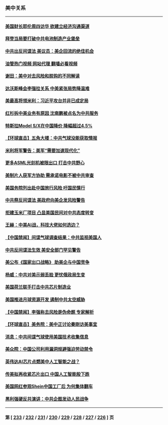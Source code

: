 ### 美中关系
---
#### [美国财长耶伦周四访华 欲建立经济沟通渠道](../../pages/nf1412576/n14027039.md?07031245) 
#### [拜登当局要打破中共电池制造产业堡垒](../../pages/nf1412576/n14026042.md?07031245) 
#### [中共出反间谍法 美议员：美企回流的绝佳机会](../../pages/nf1412576/n14026794.md?07031245) 
#### [油管热门视频 网站代理 翻墙必看视频](http://138.2.39.72:81/youtube.html?epic-marker?07031245)
#### [谢田：美中对去风险和脱钩的不同解读](../../pages/nf1412576/n14026631.md?07031245) 
#### [达沃斯峰会李强拉关系 中美紧张局势降温难](../../pages/nf1412576/n14026577.md?07031245) 
#### [美最高将领米利：习近平攻台并非已成定局](../../pages/nf1412576/n14026362.md?07031245) 
#### [红杉拆中美业务有原因 沈南鹏被点名为中共服务](../../pages/nf1412576/n14026391.md?07031245) 
#### [特斯拉Model S/X在中国降价 降幅超过4.5%](../../pages/nf1412576/n14026453.md?07031245) 
#### [【环球直击】五角大楼：中共气球没能获取情报](../../pages/nf1412576/n14025936.md?07031245) 
#### [米利将军警告：美军“需要加速现代化”](../../pages/nf1412576/n14026055.md?07031245) 
#### [更多ASML光刻机被限出口 打击中共野心](../../pages/nf1412576/n14025979.md?07031245) 
#### [美制片人获军方协助 需承诺电影不被中共审查](../../pages/nf1412576/n14025928.md?07031245) 
#### [美国务院列出赴中国旅行风险 吁国民慎行](../../pages/nf1412576/n14025913.md?07031245) 
#### [中共祭反间谍法 美政府向美企发风险警告](../../pages/nf1412576/n14025902.md?07031245) 
#### [拒建玉米厂项目 凸显美国民间对中共态度转变](../../pages/nf1412576/n14025835.md?07031245) 
#### [王赫：中美AI战，科技大佬如何选边？](../../pages/nf1412576/n14025558.md?07031245) 
#### [【中国禁闻】间谍气球调查结果：中共监视美国人](../../pages/nf1412576/n14024804.md?07031245) 
#### [中共反间谍法生效 美安全部门罕见警告](../../pages/nf1412576/n14025385.md?07031245) 
#### [美公布《国家出口战略》 助美企与中国竞争](../../pages/nf1412576/n14025278.md?07031245) 
#### [杨威：中共对美示弱丢脸 更忧俄政局生变](../../pages/nf1412576/n14025329.md?07031245) 
#### [美国荷兰联手打击中共芯片制造业](../../pages/nf1412576/n14025247.md?07031245) 
#### [美国推进月球资源开发 遏制中共太空威胁](../../pages/nf1412576/n14024993.md?07031245) 
#### [【中国禁闻】李强称去风险是伪命题 专家解析](../../pages/nf1412576/n14024407.md?07031245) 
#### [【环球直击】美务院：美中正讨论秦刚访美事宜](../../pages/nf1412576/n14024405.md?07031245) 
#### [消息：中共间谍气球使用美国技术收集信息](../../pages/nf1412576/n14024759.md?07031245) 
#### [美众院：中国公司利用漏洞规避强迫劳动禁令](../../pages/nf1412576/n14024344.md?07031245) 
#### [英伟达AI芯片点燃美中人工智能之战？](../../pages/nf1412576/n14024381.md?07031245) 
#### [传美拟再收紧芯片出口 中国人工智能股下跌](../../pages/nf1412576/n14024306.md?07031245) 
#### [美国网红参观Shein中国工厂后 为何集体翻车](../../pages/nf1412576/n14024265.md?07031245) 
#### [黑利强硬反共演讲：中共企图发动人民战争](../../pages/nf1412576/n14024162.md?07031245) 

---
#### 第 [ [233](./233.md?07031245) / [232](./232.md?07031245) / [231](./231.md?07031245) / [230](./230.md?07031245) / [229](./229.md?07031245) / [228](./228.md?07031245) / [227](./227.md?07031245) / [226](./226.md?07031245) ] 页
